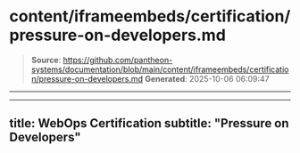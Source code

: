 # content/iframeembeds/certification/pressure-on-developers.md

> **Source**: https://github.com/pantheon-systems/documentation/blob/main/content/iframeembeds/certification/pressure-on-developers.md
> **Generated**: 2025-10-06 06:09:47

---

---
title: WebOps Certification
subtitle: "Pressure on Developers"
---

<Partial file="certification-guide/pressure-on-developers.md" />
